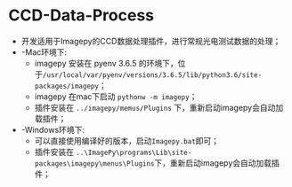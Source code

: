 # CCD-Data-Process
 
 * 开发适用于Imagepy的CCD数据处理插件，进行常规光电测试数据的处理；
 * -Mac环境下:
     * imagepy 安装在 pyenv 3.6.5 的环境下，位于`/usr/local/var/pyenv/versions/3.6.5/lib/python3.6/site-packages/imagepy`；
     * imagepy 在mac下启动 `pythonw -m imagepy`；
     * 插件安装在 `../imagepy/memus/Plugins` 下，重新启动imagepy会自动加载插件；
 * -Windows环境下:
     * 可以直接使用编译好的版本，启动`Imagepy.bat`即可；
     * 插件安装在 `..\ImagePy\programs\Lib\site-packages\imagepy\menus\Plugins`下，重新启动imagepy会自动加载插件；